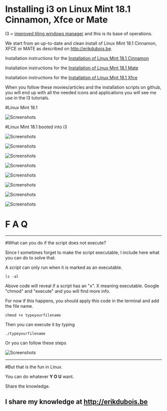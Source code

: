 # Installing i3 on Linux Mint 18.1 Cinnamon, Xfce or Mate

I3 = [improved tiling windows manager](https://i3wm.org/) and this is its base of operations.

We start from an up-to-date and clean install of Linux Mint 18.1 Cinnamon, XFCE or MATE as described on 
http://erikdubois.be.

Installation instructions for the [Installation of Linux Mint 18.1 Cinnamon](http://erikdubois.be/how-to-install-linux-mint-18-1-cinnamon-and-redesign-it/)

Installation instructions for the [Installation of Linux Mint 18.1 Mate](http://erikdubois.be/how-to-install-linux-mint-18-1-mate-and-redesign-it/)

Installation instructions for the [Installation of Linux Mint 18.1 Xfce](http://erikdubois.be/how-to-install-linux-mint-18-1-xfce-and-redesign-it/)

When you follow these movies/articles and the installation scripts on github, you will end up with all the needed icons and applications you will see me use in the I3 tutorials.



#Linux Mint 18.1 

![Screenshots](http://i.imgur.com/mNenIjf.jpg)




#Linux Mint 18.1 booted into i3

![Screenshots](http://i.imgur.com/CRKtVRV.jpg)


![Screenshots](http://i.imgur.com/9o7bZuk.jpg)


![Screenshots](http://i.imgur.com/5RZaVMg.jpg)



![Screenshots](http://i.imgur.com/irN98nN.jpg)


![Screenshots](http://i.imgur.com/UcmfwmS.jpg)


![Screenshots](http://i.imgur.com/Xz1Q0ss.jpg)


![Screenshots](http://i.imgur.com/ogYQLaV.jpg)


![Screenshots](http://i.imgur.com/JExirXa.jpg)




# F  A  Q
--------------------

#What can you do if the script does not execute?

Since I sometimes forget to make the script executable, I include here what you can do to solve that.

A script can only run when it is marked as an executable.

	ls -al 

Above code will reveal if a script has an "x". X meaning executable.
Google "chmod" and "execute" and you will find more info.

For now if this happens, you should apply this code in the terminal and add the file name.

	chmod +x typeyourfilename

Then you can execute it by typing

	./typeyourfilename

Or you can follow these steps

![Screenshots](http://i.imgur.com/vXsOaFL.gif)


-------------------------------------------------
#But that is the fun in Linux.

You can do whatever <b>Y O U</b> want.

Share the knowledge.

I share my knowledge at http://erikdubois.be
------------------------------------------------
